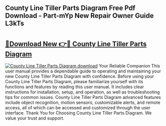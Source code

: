 ## County Line Tiller Parts Diagram Free Pdf Download - Part-mYp New Repair Owner Guide L3kTs

# <h2><a href="http://dfnb6b.blite.top/?on=County+Line+Tiller+Parts+Diagram">🔗Download New 👉🔴 County Line Tiller Parts Diagram</a></h2>

[![County Line Tiller Parts Diagram download](https://i.imgur.com/lujVjoI.png)](http://dfnb6b.blite.top/?on=County+Line+Tiller+Parts+Diagram)
Your Reliable Companion This user manual provides a dependable guide to operating and maintaining your new County Line Tiller Parts Diagram with confidence. Before using your County Line Tiller Parts Diagram, please familiarize yourself with its functions and features by reading this user manual. It includes clear instructions for installation, setup, and operation, as well as troubleshooting tips for common issues. County Line Tiller Parts Diagram advanced features include object recognition, motion sensors, customizable alerts, and remote access, all of which can be accessed and customized through the user interface. Thank You for Choosing County Line Tiller Parts Diagram. We value your trust and support.

